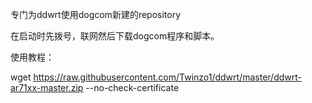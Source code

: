 专门为ddwrt使用dogcom新建的repository

在启动时先拨号，联网然后下载dogcom程序和脚本。

使用教程：

wget https://raw.githubusercontent.com/Twinzo1/ddwrt/master/ddwrt-ar71xx-master.zip --no-check-certificate


